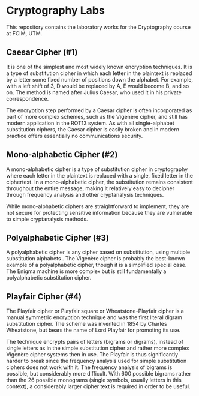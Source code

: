 # Cryptography Labs
This repository contains the laboratory works for the Cryptography course at FCIM, UTM.

## Caesar Cipher (#1)
It is one of the simplest and most widely known encryption techniques. It is a type of substitution cipher in which each letter in the plaintext is replaced by a letter some fixed number of positions down the alphabet. For example, with a left shift of 3, D would be replaced by A, E would become B, and so on. The method is named after Julius Caesar, who used it in his private correspondence.

The encryption step performed by a Caesar cipher is often incorporated as part of more complex schemes, such as the Vigenère cipher, and still has modern application in the ROT13 system. As with all single-alphabet substitution ciphers, the Caesar cipher is easily broken and in modern practice offers essentially no communications security.

## Mono-alphabetic Cipher (#2)
A mono-alphabetic cipher is a type of substitution cipher in cryptography where each letter in the plaintext is replaced with a single, fixed letter in the ciphertext.
In a mono-alphabetic cipher, the substitution remains consistent throughout the entire message, making it relatively easy to decipher through frequency analysis and other cryptanalysis techniques.

While mono-alphabetic ciphers are straightforward to implement, they are not secure for protecting sensitive information because they are vulnerable to simple cryptanalysis methods.

## Polyalphabetic Cipher (#3)
A polyalphabetic cipher is any cipher based on substitution, using multiple substitution alphabets . The Vigenère cipher is probably the best-known example of a polyalphabetic cipher, though it is a simplified special case. The Enigma machine is more complex but is still fundamentally a polyalphabetic substitution cipher.

## Playfair Cipher (#4)
The Playfair cipher or Playfair square or Wheatstone-Playfair cipher is a manual symmetric encryption technique and was the first literal digram substitution cipher. The scheme was invented in 1854 by Charles Wheatstone, but bears the name of Lord Playfair for promoting its use. 

The technique encrypts pairs of letters (bigrams or digrams), instead of single letters as in the simple substitution cipher and rather more complex Vigenère cipher systems then in use. The Playfair is thus significantly harder to break since the frequency analysis used for simple substitution ciphers does not work with it. The frequency analysis of bigrams is possible, but considerably more difficult. With 600 possible bigrams rather than the 26 possible monograms (single symbols, usually letters in this context), a considerably larger cipher text is required in order to be useful.
